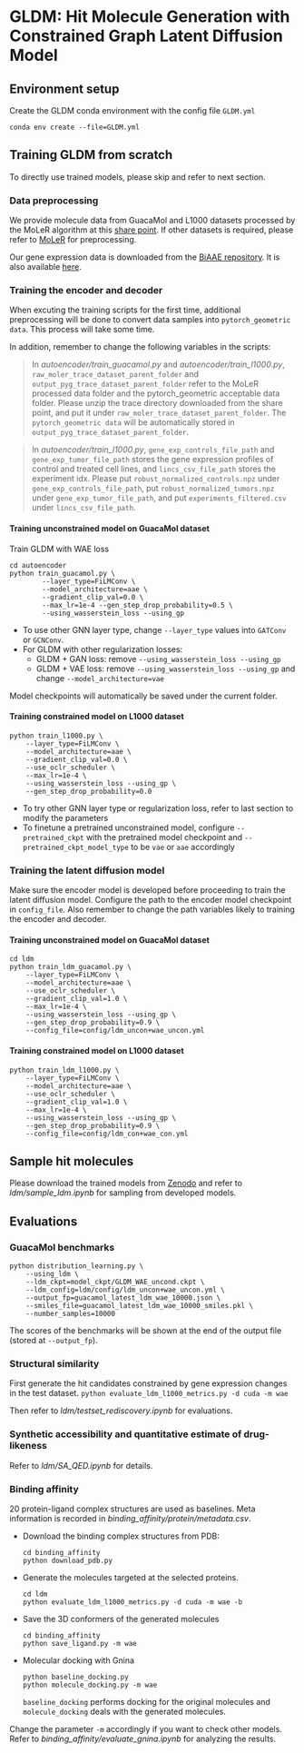 # GLDM: Hit Molecule Generation with Constrained Graph Latent Diffusion Model

## Environment setup

Create the GLDM conda environment with the config file `GLDM.yml`
```
conda env create --file=GLDM.yml
```


## Training GLDM from scratch

To directly use trained models, please skip and refer to next section.

### Data preprocessing

We provide molecule data from GuacaMol and L1000 datasets processed by the MoLeR algorithm at this [share point](https://entuedu-my.sharepoint.com/:f:/g/personal/conghao001_e_ntu_edu_sg/EoOGZKHS5J9AnEpjnPtFbRYBgGu2Jg5K_uscjKjdBXpiFQ?e=6XewlF). If other datasets is required, please refer to [MoLeR](https://github.com/microsoft/molecule-generation) for preprocessing. 

Our gene expression data is downloaded from the [BiAAE repository](https://github.com/insilicomedicine/BiAAE). It is also available [here](https://drive.google.com/drive/folders/1cbcZZgjlV3W6D_ROVLOGX_Q6Ef-JXU3y?usp=sharing).

### Training the encoder and decoder

When excuting the training scripts for the first time, additional preprocessing will be done to convert data samples into `pytorch_geometric data`. This process will take some time. 

In addition, remember to change the following variables in the scripts:

> In *autoencoder/train_guacamol.py* and *autoencoder/train_l1000.py*, `raw_moler_trace_dataset_parent_folder` and `output_pyg_trace_dataset_parent_folder` refer to the MoLeR processed data folder and the pytorch_geometric acceptable data folder. Please unzip the trace directory downloaded from the share point, and put it under `raw_moler_trace_dataset_parent_folder`. The `pytorch_geometric data` will be automatically stored in `output_pyg_trace_dataset_parent_folder`. 

> In *autoencoder/train_l1000.py*, `gene_exp_controls_file_path` and `gene_exp_tumor_file_path` stores the gene expression profiles of control and treated cell lines, and `lincs_csv_file_path` stores the experiment idx. Please put `robust_normalized_controls.npz` under `gene_exp_controls_file_path`, put `robust_normalized_tumors.npz` under `gene_exp_tumor_file_path`, and put `experiments_filtered.csv` under `lincs_csv_file_path`.

#### Training unconstrained model on GuacaMol dataset

Train GLDM with WAE loss
```
cd autoencoder
python train_guacamol.py \
        --layer_type=FiLMConv \
        --model_architecture=aae \
        --gradient_clip_val=0.0 \
        --max_lr=1e-4 --gen_step_drop_probability=0.5 \
        --using_wasserstein_loss --using_gp
```

- To use other GNN layer type, change `--layer_type` values into `GATConv` or `GCNConv`. 
- For GLDM with other regularization losses:
    - GLDM + GAN loss: remove `--using_wasserstein_loss --using_gp`
    - GLDM + VAE loss: remove `--using_wasserstein_loss --using_gp` and change `--model_architecture=vae`

Model checkpoints will automatically be saved under the current folder. 

#### Training constrained model on L1000 dataset

```
python train_l1000.py \
    --layer_type=FiLMConv \
    --model_architecture=aae \
    --gradient_clip_val=0.0 \
    --use_oclr_scheduler \
    --max_lr=1e-4 \
    --using_wasserstein_loss --using_gp \
    --gen_step_drop_probability=0.0
```
- To try other GNN layer type or regularization loss, refer to last section to modify the parameters
- To finetune a pretrained unconstrained model, configure `--pretrained_ckpt` with the pretrained model checkpoint and `--pretrained_ckpt_model_type` to be `vae` or `aae` accordingly

### Training the latent diffusion model

Make sure the encoder model is developed before proceeding to train the latent diffusion model. Configure the path to the encoder model checkpoint in `config_file`. Also remember to change the path variables likely to training the encoder and decoder.

#### Training unconstrained model on GuacaMol dataset

```
cd ldm
python train_ldm_guacamol.py \
    --layer_type=FiLMConv \
    --model_architecture=aae \
    --use_oclr_scheduler \
    --gradient_clip_val=1.0 \
    --max_lr=1e-4 \
    --using_wasserstein_loss --using_gp \
    --gen_step_drop_probability=0.9 \
    --config_file=config/ldm_uncon+wae_uncon.yml
```

#### Training constrained model on L1000 dataset

```
python train_ldm_l1000.py \
    --layer_type=FiLMConv \
    --model_architecture=aae \
    --use_oclr_scheduler \
    --gradient_clip_val=1.0 \
    --max_lr=1e-4 \
    --using_wasserstein_loss --using_gp \
    --gen_step_drop_probability=0.9 \
    --config_file=config/ldm_con+wae_con.yml
```

## Sample hit molecules

Please download the trained models from [Zenodo](https://zenodo.org/records/10456911?token=eyJhbGciOiJIUzUxMiJ9.eyJpZCI6IjZjZmJlOWY5LTQ1MTUtNGJmZi1iZDAyLWE3NTA0OTc2M2FkMiIsImRhdGEiOnt9LCJyYW5kb20iOiIyZmI1NDhkNGY0ODIwNDFkN2E0MzIwMDFhZWFlZWE0MyJ9.Ep28OUkeVm5ksE5n0NgVSucdOpRiBnyKRuKXr4Is2-_3vS2vDI-DfbH-tczvF6EPlPmJ6Tx8qvgdAMKKkaiLJw) and refer to *ldm/sample_ldm.ipynb* for sampling from developed models.

## Evaluations

### GuacaMol benchmarks

```
python distribution_learning.py \
    --using_ldm \
    --ldm_ckpt=model_ckpt/GLDM_WAE_uncond.ckpt \
    --ldm_config=ldm/config/ldm_uncon+wae_uncon.yml \
    --output_fp=guacamol_latest_ldm_wae_10000.json \
    --smiles_file=guacamol_latest_ldm_wae_10000_smiles.pkl \
    --number_samples=10000
```
The scores of the benchmarks will be shown at the end of the output file (stored at `--output_fp`).

### Structural similarity 

First generate the hit candidates constrained by gene expression changes in the test dataset. 
```python evaluate_ldm_l1000_metrics.py -d cuda -m wae```

Then refer to *ldm/testset_rediscovery.ipynb* for evaluations. 

### Synthetic accessibility and quantitative estimate of drug-likeness

Refer to *ldm/SA_QED.ipynb* for details.

### Binding affinity 

20 protein-ligand complex structures are used as baselines. Meta information is recorded in *binding_affinity/protein/metadata.csv*. 

- Download the binding complex structures from PDB:
    ```
    cd binding_affinity
    python download_pdb.py
    ```

- Generate the molecules targeted at the selected proteins. 
    ```
    cd ldm
    python evaluate_ldm_l1000_metrics.py -d cuda -m wae -b
    ```
- Save the 3D conformers of the generated molecules 
    ```
    cd binding_affinity
    python save_ligand.py -m wae
    ```

- Molecular docking with Gnina
    ```
    python baseline_docking.py
    python molecule_docking.py -m wae
    ```
    `baseline_docking` performs docking for the original molecules and `molecule_docking` deals with the generated molecules.

Change the parameter `-m` accordingly if you want to check other models. 
Refer to *binding_affinity/evaluate_gnina.ipynb* for analyzing the results. 